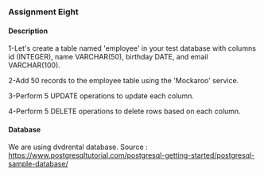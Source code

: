 ### Assignment Eight
#### Description
1-Let's create a table named 'employee' in your test database with columns id (INTEGER), name VARCHAR(50), birthday DATE, and email VARCHAR(100).

2-Add 50 records to the employee table using the 'Mockaroo' service.

3-Perform 5 UPDATE operations to update each column.

4-Perform 5 DELETE operations to delete rows based on each column.

#### Database
We are using dvdrental database.
Source : https://www.postgresqltutorial.com/postgresql-getting-started/postgresql-sample-database/